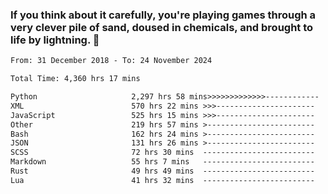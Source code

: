 ### If you think about it carefully, you're playing games through a very clever pile of sand, doused in chemicals, and brought to life by lightning.  👋


<!--START_SECTION:waka-->

```txt
From: 31 December 2018 - To: 24 November 2024

Total Time: 4,360 hrs 17 mins

Python                     2,297 hrs 58 mins>>>>>>>>>>>>>------------   52.71 %
XML                        570 hrs 22 mins >>>----------------------   13.08 %
JavaScript                 525 hrs 15 mins >>>----------------------   12.05 %
Other                      219 hrs 57 mins >------------------------   05.05 %
Bash                       162 hrs 24 mins >------------------------   03.73 %
JSON                       131 hrs 26 mins >------------------------   03.01 %
SCSS                       72 hrs 30 mins  -------------------------   01.66 %
Markdown                   55 hrs 7 mins   -------------------------   01.26 %
Rust                       49 hrs 49 mins  -------------------------   01.14 %
Lua                        41 hrs 32 mins  -------------------------   00.95 %
```

<!--END_SECTION:waka-->
